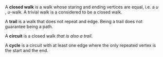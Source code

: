 A **closed walk** is a walk whose staring and ending vertices are equal, i.e. a $u$ , $u$-walk. A trivial walk is a considered to be a closed walk.

A **trail** is a walk that does not repeat and edge. Being a trail does not guarantee being a path.

A **circuit** is a closed walk *that is also a trail*.

A **cycle** is a circuit with at least one edge where the only repeated vertex is the start and the end.